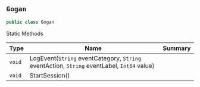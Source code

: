 ## `Gogan`

```csharp
public class Gogan

```

Static Methods

| Type | Name | Summary | 
| --- | --- | --- | 
| `void` | LogEvent(`String` eventCategory, `String` eventAction, `String` eventLabel, `Int64` value) |  | 
| `void` | StartSession() |  | 


